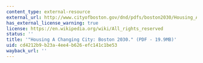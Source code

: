 ```yaml
---
content_type: external-resource
external_url: http://www.cityofboston.gov/dnd/pdfs/boston2030/Housing_A_Changing_City-Boston_2030_full_plan.pdf
has_external_license_warning: true
license: https://en.wikipedia.org/wiki/All_rights_reserved
status: ''
title: '"Housing A Changing City: Boston 2030." (PDF - 19.9MB)'
uid: cd4212b9-b23a-4ee4-b626-efc141c1be53
wayback_url: ''
---
```

